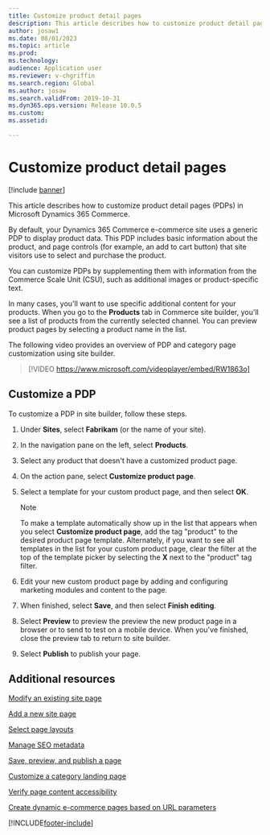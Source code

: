```yaml
---
title: Customize product detail pages
description: This article describes how to customize product detail pages in Microsoft Dynamics 365 Commerce.
author: josaw1
ms.date: 08/01/2023
ms.topic: article
ms.prod: 
ms.technology: 
audience: Application user
ms.reviewer: v-chgriffin
ms.search.region: Global
ms.author: josaw
ms.search.validFrom: 2019-10-31
ms.dyn365.ops.version: Release 10.0.5
ms.custom: 
ms.assetid: 

---
```


# Customize product detail pages

[!include [banner](includes/banner.md)]

This article describes how to customize product detail pages (PDPs) in Microsoft Dynamics 365 Commerce.

By default, your Dynamics 365 Commerce e-commerce site uses a generic PDP to display product data. This PDP includes basic information about the product, and page controls (for example, an add to cart button) that site visitors use to select and purchase the product. 

You can customize PDPs by supplementing them with information from the Commerce Scale Unit (CSU), such as additional images or product-specific text.

In many cases, you'll want to use specific additional content for your products. When you go to the **Products** tab in Commerce site builder, you'll see a list of products from the currently selected channel. You can preview product pages by selecting a product name in the list.

The following video provides an overview of PDP and category page customization using site builder.

> [!VIDEO https://www.microsoft.com/videoplayer/embed/RW1863o]

## Customize a PDP

To customize a PDP in site builder, follow these steps.

1. Under **Sites**, select **Fabrikam** (or the name of your site).
1. In the navigation pane on the left, select **Products**.
1. Select any product that doesn't have a customized product page.
1. On the action pane, select **Customize product page**.
1. Select a template for your custom product page, and then select **OK**.

    > [!NOTE]
    > To make a template automatically show up in the list that appears when you select **Customize product page**, add the tag "product" to the desired product page template. Alternately, if you want to see all templates in the list for your custom product page, clear the filter at the top of the template picker by selecting the **X** next to the "product" tag filter.

1. Edit your new custom product page by adding and configuring marketing modules and content to the page.
1. When finished, select **Save**, and then select **Finish editing**.
1. Select **Preview** to preview the preview the new product page in a browser or to send to test on a mobile device. When you've finished, close the preview tab to return to site builder.
1. Select **Publish** to publish your page.

## Additional resources

[Modify an existing site page](modify-existing-page.md)

[Add a new site page](add-new-page.md)

[Select page layouts](select-page-layouts.md)

[Manage SEO metadata](manage-seo-metadata.md)

[Save, preview, and publish a page](save-preview-publish-page.md)

[Customize a category landing page](enrich-category-page.md)

[Verify page content accessibility](verify-accessibility.md)

[Create dynamic e-commerce pages based on URL parameters](create-dynamic-pages.md)


[!INCLUDE[footer-include](../includes/footer-banner.md)]
